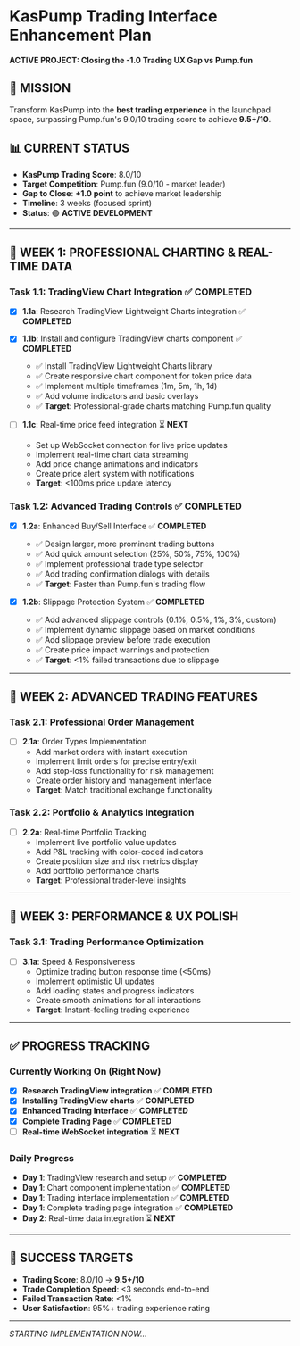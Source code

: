 # KasPump Trading Interface Enhancement Plan
**ACTIVE PROJECT: Closing the -1.0 Trading UX Gap vs Pump.fun**

## 🎯 MISSION
Transform KasPump into the **best trading experience** in the launchpad space, surpassing Pump.fun's 9.0/10 trading score to achieve **9.5+/10**.

## 📊 CURRENT STATUS
- **KasPump Trading Score**: 8.0/10
- **Target Competition**: Pump.fun (9.0/10 - market leader)
- **Gap to Close**: **+1.0 point** to achieve market leadership
- **Timeline**: 3 weeks (focused sprint)
- **Status**: 🟢 **ACTIVE DEVELOPMENT**

---

## 🚀 WEEK 1: PROFESSIONAL CHARTING & REAL-TIME DATA

### Task 1.1: TradingView Chart Integration ✅ **COMPLETED**
- [x] **1.1a**: Research TradingView Lightweight Charts integration ✅ **COMPLETED**
- [x] **1.1b**: Install and configure TradingView charts component ✅ **COMPLETED**
  - ✅ Install TradingView Lightweight Charts library
  - ✅ Create responsive chart component for token price data
  - ✅ Implement multiple timeframes (1m, 5m, 1h, 1d)
  - ✅ Add volume indicators and basic overlays
  - ✅ **Target**: Professional-grade charts matching Pump.fun quality

- [ ] **1.1c**: Real-time price feed integration ⏳ **NEXT**
  - Set up WebSocket connection for live price updates
  - Implement real-time chart data streaming
  - Add price change animations and indicators
  - Create price alert system with notifications
  - **Target**: <100ms price update latency

### Task 1.2: Advanced Trading Controls ✅ **COMPLETED**
- [x] **1.2a**: Enhanced Buy/Sell Interface ✅ **COMPLETED**
  - ✅ Design larger, more prominent trading buttons
  - ✅ Add quick amount selection (25%, 50%, 75%, 100%)
  - ✅ Implement professional trade type selector
  - ✅ Add trading confirmation dialogs with details
  - ✅ **Target**: Faster than Pump.fun's trading flow

- [x] **1.2b**: Slippage Protection System ✅ **COMPLETED**
  - ✅ Add advanced slippage controls (0.1%, 0.5%, 1%, 3%, custom)
  - ✅ Implement dynamic slippage based on market conditions
  - ✅ Add slippage preview before trade execution
  - ✅ Create price impact warnings and protection
  - ✅ **Target**: <1% failed transactions due to slippage

---

## 🚀 WEEK 2: ADVANCED TRADING FEATURES

### Task 2.1: Professional Order Management
- [ ] **2.1a**: Order Types Implementation
  - Add market orders with instant execution
  - Implement limit orders for precise entry/exit
  - Add stop-loss functionality for risk management
  - Create order history and management interface
  - **Target**: Match traditional exchange functionality

### Task 2.2: Portfolio & Analytics Integration
- [ ] **2.2a**: Real-time Portfolio Tracking
  - Implement live portfolio value updates
  - Add P&L tracking with color-coded indicators
  - Create position size and risk metrics display
  - Add portfolio performance charts
  - **Target**: Professional trader-level insights

---

## 🚀 WEEK 3: PERFORMANCE & UX POLISH

### Task 3.1: Trading Performance Optimization
- [ ] **3.1a**: Speed & Responsiveness
  - Optimize trading button response time (<50ms)
  - Implement optimistic UI updates
  - Add loading states and progress indicators
  - Create smooth animations for all interactions
  - **Target**: Instant-feeling trading experience

---

## ✅ PROGRESS TRACKING

### Currently Working On (Right Now)
- [x] **Research TradingView integration** ✅ **COMPLETED**
- [x] **Installing TradingView charts** ✅ **COMPLETED**
- [x] **Enhanced Trading Interface** ✅ **COMPLETED**
- [x] **Complete Trading Page** ✅ **COMPLETED**
- [ ] **Real-time WebSocket integration** ⏳ **NEXT**

### Daily Progress
- **Day 1**: TradingView research and setup ✅ **COMPLETED**
- **Day 1**: Chart component implementation ✅ **COMPLETED**
- **Day 1**: Trading interface implementation ✅ **COMPLETED**
- **Day 1**: Complete trading page integration ✅ **COMPLETED**
- **Day 2**: Real-time data integration ⏳ **NEXT**

---

## 🎯 SUCCESS TARGETS
- **Trading Score**: 8.0/10 → **9.5+/10**
- **Trade Completion Speed**: <3 seconds end-to-end
- **Failed Transaction Rate**: <1%
- **User Satisfaction**: 95%+ trading experience rating

---

*STARTING IMPLEMENTATION NOW...*